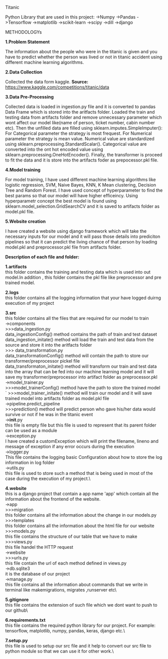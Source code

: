 Titanic 

Python Library that are used in this project:
->Numpy
->Pandas
->Tensorflow
->matplotlib
->scikit-learn
->scipy
->dill
->django

METHODOLOGYs

**1.Problem Statement**

The information about the people who were in the titanic is given and you have to predict whether the person was lived or not in titanic accident using different machine learning algorithms.

**2.Data Collection**

Collected the data form kaggle. 
**Source:** https://www.kaggle.com/competitions/titanic/data

**3.Data Pre-Processing**

Collected data is loaded in ingestion.py file and it is converted to pandas Data Frame which is stored into the aritfacts folder.
Loaded the train and testing data from artifacts folder and remove unnecessary parameter which wont affect our model like(name of person, ticket number, cabin number etc).
Then the unfilled data are filled using sklearn.imputes.SimpleImputer():
For Categorical parameter the strategy is most frequest.
For Numerical parameter the strategy is mean value.
Numerical value are standardized using sklearn.preprocessing.StandardScalar().
Categorical value are converted into the ont hot encoded value using sklearn.preprocessing.OneHotEncoder().
Finally, the transformer is proceed to fit the data and it is store into the artifacts foder as prepocessor.pkl file.

**4.Model training**

For model training, I have used different machine learning algorithms like logistic regression, SVM, Naive Bayes, KNN, K Mean clustering, Decision Tree and Random Forest.
I have used concept of hyperparameter to find the best params so that our model will have higher efficeincy.
Using hyperparametr concept the best model is found using sklearn.model_selection.GridSearchCV and it is saved to artifacts folder as model.pkl file.

**5.Website creation**

I have created a website using django framework which will take the necessary inputs for our model and it will pass those details into prediciton pipelines so that it can predict the living chance of that person by loading model.pkl and preprocessor.pkl file from artifacts folder.

**Description of each file and folder:**

**1.artifacts**\
this folder contains the training and testing data which is used into out model.In addition , this folder contains the pkl file like preprocessor and pre trained model.

**2.logs**\
this folder contains all the logging information that your have logged duirng execution of my project

**3.src**\
    this folder contains all the files that are required for our model to train\
    ->components\
       >>>data_ingestion.py\
            data_ingestionConfig() method contains the path of train and test dataset\
            data_ingestion_initate() method will load the train and test data from the source and store it into the aritfacts folder\
       >>> data_transformation.py\
            data_transformationConfig() method will contain the path to store our transformer/preprocessor pickel file\
            data_transformaton_initate() method will transform our train and test data into the array that can be fed into our machine learning model and it will save my transformer/preprocessor into artifact folder as preprocessor.pkl\
        ->model_trainer.py\
            >>>model_trainerConfig() method have the path to store the trained model\
        `    >>>model_trainer_initate() method will train our model and it will save trained model into artifacts folder as model.pkl file\
    ->pipeline.predict_pipeline\
            >>>prediction() method will predict person who gave his/her data would survive or not if he was in the titanic event\
    ->__init__.py\
        this file is empty file but this file is used to represent that its parent folder can be used as a module \
    ->exception.py\
        I have created a customException which will print the filename, lineno and message of exception if any error occurs during the execution\
    ->logger.py\
        This file contains the logging basic Configuration about how to store the log information in log folder\
    ->utils.py\
        this file is used to store such a method that is being used in most of the case during the execution of my project.\


**4.website**\
    this is a django project that contain a app name 'app' which contain all the information about the frontend of the website.\
    ->app\
        >>>migration\
            this folder contains all the information about the change in our models.py \
        >>>templates\
            this folder contains all the information about the html file for our website\
        >>>models.py\
            this file contains the structure of our table that we have to make\
        >>>views.py\
            this file handel the HTTP request\
    ->website\
        >>>urls.py\
            this file contain the url of each method defined in views.py\
    ->db.sqlite3\
        it is the database of our project\
    ->manage.py\
        this file contains all the information about commands that we write in terminal like makemigrations, migrates ,runserver etc\

**5.gitignore**\
this file contains the extension of such file which we dont want to push to our github\

**6.requirements.txt**\
this file contains the required python library for our project.
For example: tensorflow, matplotlib, numpy, pandas, keras, django etc.\


**7.setup.py**\
this file is used to setup our src file and it help to convert our src file to python module so that we can use it for other work.\


